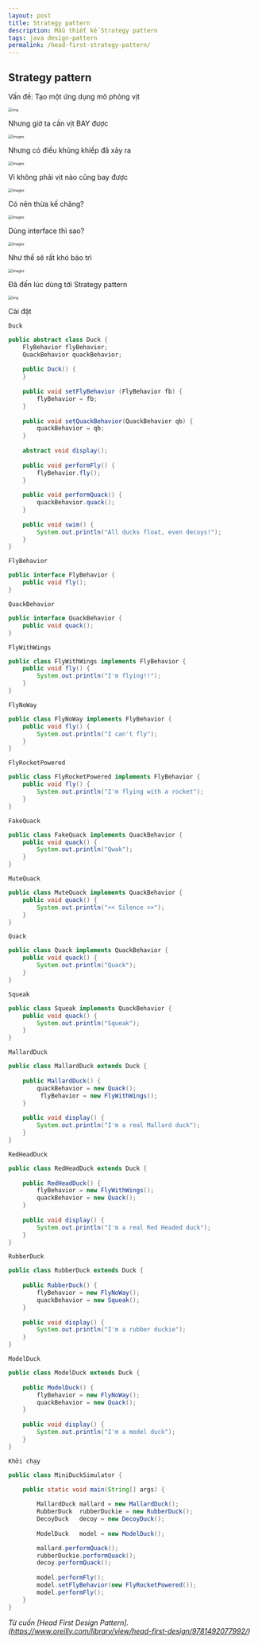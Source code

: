 ```yaml
---
layout: post
title: Strategy pattern
description: Mẫu thiết kế Strategy pattern
tags: java design-pattern
permalink: /head-first-strategy-pattern/
---
```


## Strategy pattern

Vấn đề: Tạo một ứng dụng mô phỏng vịt

<img src="https://learning.oreilly.com/library/view/head-first-design/9781492077992/assets/f0002-01.png" alt="img" style="zoom: 50%;" />

Nhưng giờ ta cần vịt BAY được

<img src="https://learning.oreilly.com/library/view/head-first-design/9781492077992/assets/f0003-01.png" alt="Images" style="zoom:50%;" />

Nhưng có điều khủng khiếp đã xảy ra

<img src="https://learning.oreilly.com/library/view/head-first-design/9781492077992/assets/f0004-01.png" alt="Images" style="zoom:50%;" />

Vì không phải vịt nào cũng bay được

<img src="https://learning.oreilly.com/library/view/head-first-design/9781492077992/assets/f0004-03.png" alt="Images" style="zoom:50%;" />

Có nên thừa kế chăng?

<img src="https://learning.oreilly.com/library/view/head-first-design/9781492077992/assets/f0005-01.png" alt="Images" style="zoom:50%;" />

Dùng interface thì sao?

<img src="https://learning.oreilly.com/library/view/head-first-design/9781492077992/assets/f0006-01.png" alt="Images" style="zoom:50%;" />

Như thế sẽ rất khó bảo trì

<img src="https://learning.oreilly.com/library/view/head-first-design/9781492077992/assets/f0007-01.png" alt="Images" style="zoom:50%;" />

Đã đến lúc dùng tới Strategy pattern

<img src="https://learning.oreilly.com/library/view/head-first-design/9781492077992/assets/f0022-01.png" alt="img" style="zoom: 50%;" />

Cài đặt

`Duck`

```java
public abstract class Duck {
	FlyBehavior flyBehavior;
	QuackBehavior quackBehavior;
 
	public Duck() {
	}
 
	public void setFlyBehavior (FlyBehavior fb) {
		flyBehavior = fb;
	}
 
	public void setQuackBehavior(QuackBehavior qb) {
		quackBehavior = qb;
	}
 
	abstract void display();
 
	public void performFly() {
		flyBehavior.fly();
	}
 
	public void performQuack() {
		quackBehavior.quack();
	}
    
 	public void swim() {
		System.out.println("All ducks float, even decoys!");
	}
}
```

`FlyBehavior`

```java
public interface FlyBehavior {
	public void fly();
}
```

`QuackBehavior`

```java
public interface QuackBehavior {
	public void quack();
}
```

`FlyWithWings`

```java
public class FlyWithWings implements FlyBehavior {
	public void fly() {
		System.out.println("I'm flying!!");
	}
}
```

`FlyNoWay`

```java
public class FlyNoWay implements FlyBehavior {
	public void fly() {
		System.out.println("I can't fly");
	}
}
```

`FlyRocketPowered`

```java
public class FlyRocketPowered implements FlyBehavior {
	public void fly() {
		System.out.println("I'm flying with a rocket");
	}
}
```

`FakeQuack`

```java
public class FakeQuack implements QuackBehavior {
	public void quack() {
		System.out.println("Qwak");
	}
}
```

`MuteQuack`

```java
public class MuteQuack implements QuackBehavior {
	public void quack() {
		System.out.println("<< Silence >>");
	}
}
```

`Quack`

```java
public class Quack implements QuackBehavior {
	public void quack() {
		System.out.println("Quack");
	}
}
```

`Squeak`

```java
public class Squeak implements QuackBehavior {
	public void quack() {
		System.out.println("Squeak");
	}
}
```

`MallardDuck`

```java
public class MallardDuck extends Duck {
 	
    public MallardDuck() {
 		quackBehavior = new Quack();
         flyBehavior = new FlyWithWings();
	}
 
	public void display() {
		System.out.println("I'm a real Mallard duck");
	}
}
```

`RedHeadDuck`

```java
public class RedHeadDuck extends Duck {
 
	public RedHeadDuck() {
		flyBehavior = new FlyWithWings();
		quackBehavior = new Quack();
	}
 
	public void display() {
		System.out.println("I'm a real Red Headed duck");
	}
}
```

`RubberDuck`

```java
public class RubberDuck extends Duck {
    
	public RubberDuck() {
		flyBehavior = new FlyNoWay();
		quackBehavior = new Squeak();
	}
    
	public void display() {
		System.out.println("I'm a rubber duckie");
	}
}
```

`ModelDuck`

```java
public class ModelDuck extends Duck {
    
	public ModelDuck() {
		flyBehavior = new FlyNoWay();
		quackBehavior = new Quack();
	}
    
	public void display() {
		System.out.println("I'm a model duck");
	}
}
```

`Khởi chạy`

```java
public class MiniDuckSimulator {
 
	public static void main(String[] args) {

		MallardDuck	mallard = new MallardDuck();
		RubberDuck	rubberDuckie = new RubberDuck();
		DecoyDuck	decoy = new DecoyDuck();
 
		ModelDuck	model = new ModelDuck();

		mallard.performQuack();
		rubberDuckie.performQuack();
		decoy.performQuack();
   
		model.performFly();	
		model.setFlyBehavior(new FlyRocketPowered());
		model.performFly();
	}
}
```
*Từ cuốn [Head First Design Pattern].(https://www.oreilly.com/library/view/head-first-design/9781492077992/)*


